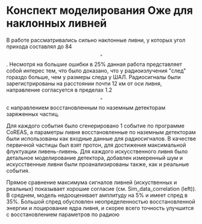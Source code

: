 # Конспект моделирования Оже для наклонных ливней

В работе рассматривались сильно наклонные ливни, у которых угол прихода составлял до 84 $$^{\circ}$$. Несмотря на большие ошибки в 25% данная работа представляет собой интерес тем, что было доказано, что у радиоизлучения "след" гораздо больше, чем у размеры следа у ШАЛ. Радиосигналы были зарегистрированы на расстоянии почти 12 км от оси ливня, направление согласуется в пределах 1.2 $$^{\circ}$$ с направлением восстановленным по наземным детекторам заряженных частиц. 

Для каждого события было сгенерировано 1 событие по программе CoREAS, а параметры ливня восстановленные по наземным детекторам были использованы как входные данные для радиосигналов. В качестве первичной частицы был взят протон, для достижения максимальной флуктуации ливень-ливень. Для каждого искусственного ливня было детальное моделирование детектора, добавлен измеренный шум и искусственные ливни были проанализированы также, как и реальные события. 

Прямое сравнение максимума сигналов ливней (искуственных и реальных) показывает хорошие согласие (см. Sim_data_correlation (left)). В среднем, модель недооценивает амплитуду на 5% и имеет спред в 35%. Большой спред обусловлен неопределенностью восстановленной энергии и лоцирование ядра ливня, и скорее всего точность улучшится с восстановлением параметров по радиою 